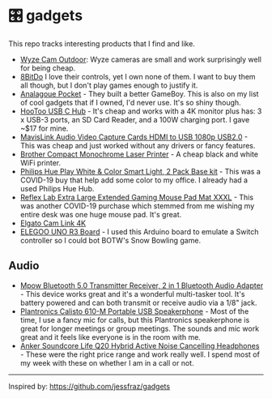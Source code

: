 # :control_knobs: gadgets

This repo tracks interesting products that I find and like. 

- [Wyze Cam Outdoor](https://wyze.com/wyze-cam-outdoor.html): Wyze cameras are small and work surprisingly well for being cheap. 
- [8BitDo](https://www.8bitdo.com/) I love their controls, yet I own none of them. I want to buy them all though, but I don't play games enough to justify it. 
- [Analagoue Pocket](https://www.analogue.co/pocket/) - They built a better GameBoy. This is also on my list of cool gadgets that if I owned, I'd never use. It's so shiny though. 
- [HooToo USB C Hub](https://smile.amazon.com/gp/product/B01K7C53K2/) - It's cheap and works with a 4K monitor plus has: 3 x USB-3 ports, an SD Card Reader, and a 100W charging port. I gave ~$17 for mine.
- [MavisLink Audio Video Capture Cards HDMI to USB 1080p USB2.0](https://smile.amazon.com/gp/product/B087C3NG9W/) - This was cheap and just worked without any drivers or fancy features. 
- [Brother Compact Monochrome Laser Printer](https://smile.amazon.com/gp/product/B0763WDSYZ/) - A cheap black and white WiFi printer.
- [Philips Hue Play White & Color Smart Light, 2 Pack Base kit](https://smile.amazon.com/gp/product/B07GXB3S7Z/) - This was a COVID-19 buy that help add some color to my office. I already had a used Philips Hue Hub. 
- [Reflex Lab Extra Large Extended Gaming Mouse Pad Mat XXXL](https://smile.amazon.com/gp/product/B01CPX9RCQ/) - This was another COVID-19 purchase which stemmed from me wishing my entire desk was one huge mouse pad. It's great. 
- [Elgato Cam Link 4K](https://smile.amazon.com/gp/product/B07K3FN5MR/)
- [ELEGOO UNO R3 Board](https://smile.amazon.com/gp/product/B01EWOE0UU/) - I used this Arduino board to emulate a Switch controller so I could bot BOTW's Snow Bowling game. 

## Audio

- [Mpow Bluetooth 5.0 Transmitter Receiver, 2 in 1 Bluetooth Audio Adapter](https://smile.amazon.com/gp/product/B081B3DGKH/) - This device works great and it's a wonderful multi-tasker tool. It's battery powered and can both transmit or receive audio via a 1/8" jack.
- [Plantronics Calisto 610-M Portable USB Speakerphone](https://smile.amazon.com/gp/product/B00SLP4VQK/) - Most of the time, I use a fancy mic for calls, but this Plantronics speakerphone is great for longer meetings or group meetings. The sounds and mic work great and it feels like everyone is in the room with me.
- [Anker Soundcore Life Q20 Hybrid Active Noise Cancelling Headphones](https://smile.amazon.com/gp/product/B07NM3RSRQ/) - These were the right price range and work really well. I spend most of my week with these on whether I am in a call or not. 


---- 

Inspired by: https://github.com/jessfraz/gadgets
